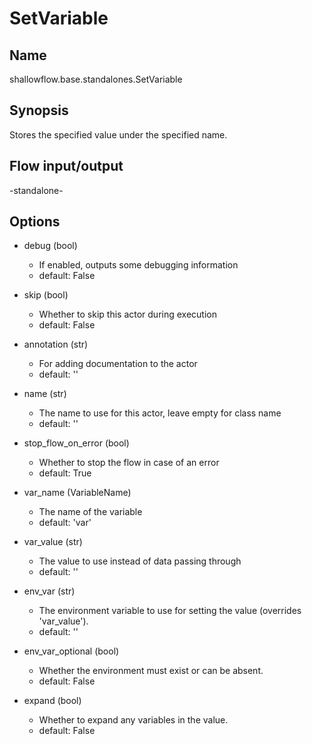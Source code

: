 # SetVariable

## Name
shallowflow.base.standalones.SetVariable

## Synopsis
Stores the specified value under the specified name.

## Flow input/output
-standalone-

## Options
* debug (bool)

  * If enabled, outputs some debugging information
  * default: False

* skip (bool)

  * Whether to skip this actor during execution
  * default: False

* annotation (str)

  * For adding documentation to the actor
  * default: ''

* name (str)

  * The name to use for this actor, leave empty for class name
  * default: ''

* stop_flow_on_error (bool)

  * Whether to stop the flow in case of an error
  * default: True

* var_name (VariableName)

  * The name of the variable
  * default: 'var'

* var_value (str)

  * The value to use instead of data passing through
  * default: ''

* env_var (str)

  * The environment variable to use for setting the value (overrides 'var_value').
  * default: ''

* env_var_optional (bool)

  * Whether the environment must exist or can be absent.
  * default: False

* expand (bool)

  * Whether to expand any variables in the value.
  * default: False

